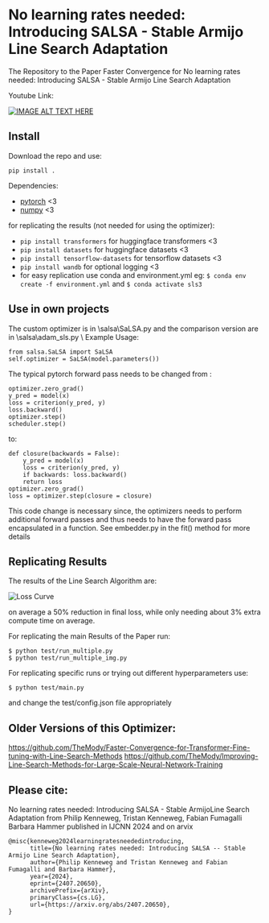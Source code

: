 # No learning rates needed: Introducing SALSA - Stable Armijo Line Search Adaptation

The Repository to the Paper Faster Convergence for No learning rates needed: Introducing SALSA - Stable Armijo Line Search Adaptation

Youtube Link:

[![IMAGE ALT TEXT HERE](https://img.youtube.com/vi/EttProDnEDY/0.jpg)](https://www.youtube.com/watch?v=EttProDnEDY)


## Install
Download the repo and use:

```
pip install .
```

Dependencies:

- [pytorch](https://pytorch.org) <3
- [numpy](https://numpy.org/install/) <3



for replicating the results (not needed for using the optimizer):
- `pip install transformers` for huggingface transformers <3 
- `pip install datasets` for huggingface datasets <3 
- `pip install tensorflow-datasets` for tensorflow datasets <3 
- `pip install wandb` for optional logging <3
- for easy replication use conda and environment.yml eg:
`$ conda env create -f environment.yml` and `$ conda activate sls3`



## Use in own projects

The custom optimizer is in \salsa\SaLSA.py and the comparison version are in \salsa\adam_sls.py \\
Example Usage:

```
from salsa.SaLSA import SaLSA
self.optimizer = SaLSA(model.parameters())
```


The typical pytorch forward pass needs to be changed from :
``` 
optimizer.zero_grad()
y_pred = model(x)
loss = criterion(y_pred, y)    
loss.backward()
optimizer.step()
scheduler.step() 
```
to:
``` 
def closure(backwards = False):
    y_pred = model(x)
    loss = criterion(y_pred, y)
    if backwards: loss.backward()
    return loss
optimizer.zero_grad()
loss = optimizer.step(closure = closure)
```

This code change is necessary since, the optimizers needs to perform additional forward passes and thus needs to have the forward pass encapsulated in a function.
See embedder.py in the fit() method for more details


## Replicating Results
The results of the Line Search Algorithm are:

![Loss Curve](figures/Table.png)

on average a 50\% reduction in final loss, while only needing about 3\% extra compute time on average.


For replicating the main Results of the Paper run:

```
$ python test/run_multiple.py
$ python test/run_multiple_img.py
```


For replicating specific runs or trying out different hyperparameters use:

```
$ python test/main.py 
```

and change the test/config.json file appropriately

## Older Versions of this Optimizer:
https://github.com/TheMody/Faster-Convergence-for-Transformer-Fine-tuning-with-Line-Search-Methods
https://github.com/TheMody/Improving-Line-Search-Methods-for-Large-Scale-Neural-Network-Training




## Please cite:
No learning rates needed: Introducing SALSA - Stable ArmijoLine Search Adaptation
from 
Philip Kenneweg,
Tristan Kenneweg,
Fabian Fumagalli
Barbara Hammer
published in IJCNN 2024 and on arvix



```
@misc{kenneweg2024learningratesneededintroducing,
      title={No learning rates needed: Introducing SALSA -- Stable Armijo Line Search Adaptation}, 
      author={Philip Kenneweg and Tristan Kenneweg and Fabian Fumagalli and Barbara Hammer},
      year={2024},
      eprint={2407.20650},
      archivePrefix={arXiv},
      primaryClass={cs.LG},
      url={https://arxiv.org/abs/2407.20650}, 
}
```

